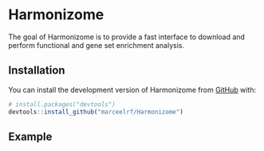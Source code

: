 
<!-- README.md is generated from README.Rmd. Please edit that file -->

# Harmonizome

<!-- badges: start -->
<!-- badges: end -->

The goal of Harmonizome is to provide a fast interface to download and
perform functional and gene set enrichment analysis.

## Installation

You can install the development version of Harmonizome from
[GitHub](https://github.com/) with:

``` r
# install.packages("devtools")
devtools::install_github("marceelrf/Harmonizome")
```

## Example
